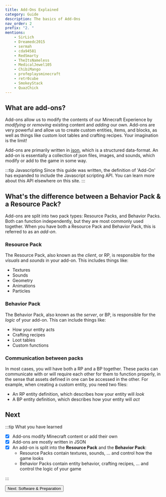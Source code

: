 ```yaml
---
title: Add-Ons Explained
category: Guide
description: The basics of Add-Ons
nav_order: 2
prefix: "2. "
mentions:
    - SirLich
    - Dreamedc2015
    - sermah
    - cda94581
    - RedSmarty
    - TheItsNameless
    - MedicalJewel105
    - ChibiMango
    - profeplaysminecraft
    - retr0cube
    - SmokeyStack
    - QuazChick
---
```


## What are add-ons?

Add-ons allow us to modify the contents of our Minecraft Experience by _modifying_ or _removing_ existing content and _adding_ our own. Add-ons are very powerful and allow us to create custom entities, items, and blocks, as well as things like custom loot tables and crafting recipes. Your imagination is the limit!

Add-ons are primarily written in [json](/guide/understanding-json), which is a structured data-format. An add-on is essentially a collection of json files, images, and sounds, which modify or add to the game in some way.

:::tip Javascripting
Since this guide was written, the definition of 'Add-On' has expanded to include the Javascript scripting API. You can learn more about this API elsewhere on this site.
:::

## What's the difference between a Behavior Pack & a Resource Pack?

Add-ons are split into two pack types: Resource Packs, and Behavior Packs. Both can function independently, but they are most commonly used together. When you have both a Resource Pack and Behavior Pack, this is referred to as an _add-on_.

### Resource Pack

The Resource Pack, also known as the _client_, or RP, is responsible for the _visuals_ and _sounds_ in your add-on. This includes things like:

-   Textures
-   Sounds
-   Geometry
-   Animations
-   Particles

### Behavior Pack

The Behavior Pack, also known as the _server_, or BP, is responsible for the _logic_ of your add-on. This can include things like:

-   How your entity acts
-   Crafting recipes
-   Loot tables
-   Custom functions

### Communication between packs

In most cases, you will have both a RP and a BP together. These packs can communicate with or will require each other for them to function properly, in the sense that assets defined in one can be accessed in the other. For example, when creating a custom entity, you need two files:

-   An RP entity definition, which describes how your entity will _look_
-   A BP entity definition, which describes how your entity will _act_

## Next

:::tip What you have learned

-   [x] Add-ons modify Minecraft content or add their own
-   [x] Add-ons are mostly written in JSON
-   [x] An add-on is split into the **Resource Pack** and the **Behavior Pack**:
    -   Resource Packs contain textures, sounds, … and control how the game looks
    -   Behavior Packs contain entity behavior, crafting recipes, … and control the logic of your game

:::

<Button link="/guide/software-preparation">Next: Software & Preparation</Button>
